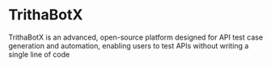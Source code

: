 # TrithaBotX
TrithaBotX is an advanced, open-source platform designed for API test case generation and automation, enabling users to test APIs without writing a single line of code
